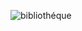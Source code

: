 ![bibliothéque](https://user-images.githubusercontent.com/76115005/142781740-6131abad-4b5d-4b07-a7fb-b555b56886be.PNG)
